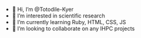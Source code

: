 - 👋 Hi, I’m @Totodile-Kyer
- 👀 I’m interested in scientific research
- 🌱 I’m currently learning Ruby, HTML, CSS, JS
- 💞️ I’m looking to collaborate on any IHPC projects


<!---
Totodile-Kyer/Totodile-Kyer is a ✨ special ✨ repository because its `README.md` (this file) appears on your GitHub profile.
You can click the Preview link to take a look at your changes.
--->
